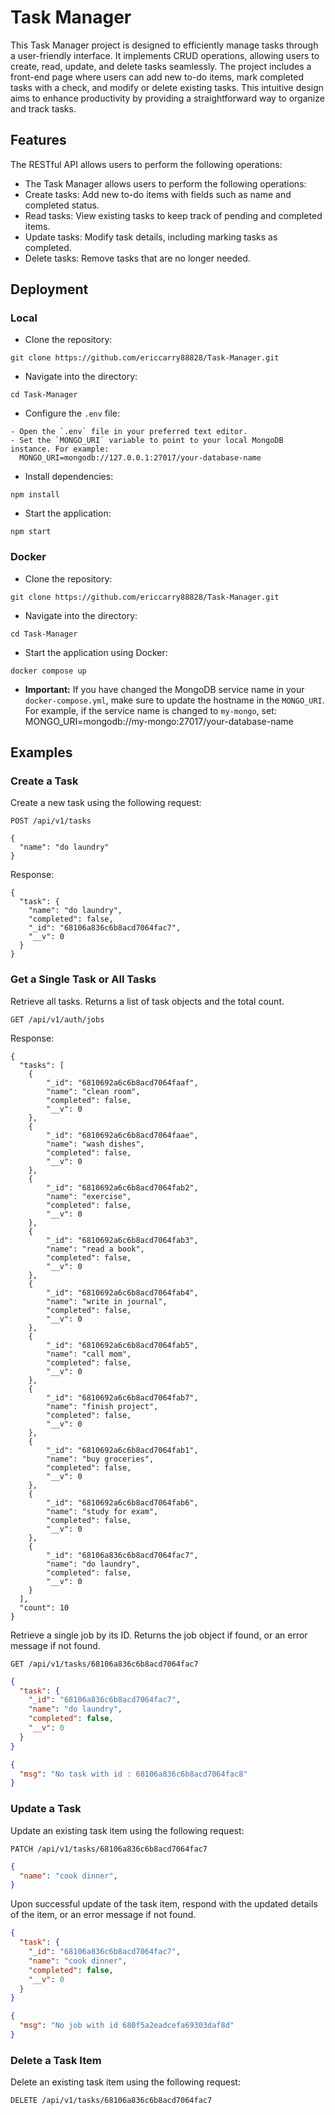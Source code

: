 # Task Manager
This Task Manager project is designed to efficiently manage tasks through a user-friendly interface. It implements CRUD operations, allowing users to create, read, update, and delete tasks seamlessly. The project includes a front-end page where users can add new to-do items, mark completed tasks with a check, and modify or delete existing tasks. This intuitive design aims to enhance productivity by providing a straightforward way to organize and track tasks.

## Features
The RESTful API allows users to perform the following operations:
- The Task Manager allows users to perform the following operations:
- Create tasks: Add new to-do items with fields such as name and completed status.
- Read tasks: View existing tasks to keep track of pending and completed items.
- Update tasks: Modify task details, including marking tasks as completed.
- Delete tasks: Remove tasks that are no longer needed.

## Deployment
### Local
 - Clone the repository:
 ```
git clone https://github.com/ericcarry88828/Task-Manager.git
```
- Navigate into the directory:
```
cd Task-Manager
```
- Configure the `.env` file:
```
- Open the `.env` file in your preferred text editor.
- Set the `MONGO_URI` variable to point to your local MongoDB instance. For example:
  MONGO_URI=mongodb://127.0.0.1:27017/your-database-name
```
- Install dependencies:
```
npm install
```
- Start the application:
```
npm start
```

### Docker
 - Clone the repository:
```
git clone https://github.com/ericcarry88828/Task-Manager.git
```
- Navigate into the directory:
```
cd Task-Manager
```
- Start the application using Docker:
```
docker compose up
```

- **Important:** If you have changed the MongoDB service name in your `docker-compose.yml`, make sure to update the hostname in the `MONGO_URI`. For example, if the service name is changed to `my-mongo`, set:
    MONGO_URI=mongodb://my-mongo:27017/your-database-name


## Examples
### Create a Task
Create a new task using the following request:

```
POST /api/v1/tasks
```
```josn
{
  "name": "do laundry"
}
```
Response:
```josn
{
  "task": {
    "name": "do laundry",
    "completed": false,
    "_id": "68106a836c6b8acd7064fac7",
    "__v": 0
  }
}
```

### Get a Single Task or All Tasks
Retrieve all tasks. Returns a list of task objects and the total count.

```
GET /api/v1/auth/jobs
```
Response:
```josn
{
  "tasks": [
    {
        "_id": "6810692a6c6b8acd7064faaf",
        "name": "clean room",
        "completed": false,
        "__v": 0
    },
    {
        "_id": "6810692a6c6b8acd7064faae",
        "name": "wash dishes",
        "completed": false,
        "__v": 0
    },
    {
        "_id": "6810692a6c6b8acd7064fab2",
        "name": "exercise",
        "completed": false,
        "__v": 0
    },
    {
        "_id": "6810692a6c6b8acd7064fab3",
        "name": "read a book",
        "completed": false,
        "__v": 0
    },
    {
        "_id": "6810692a6c6b8acd7064fab4",
        "name": "write in journal",
        "completed": false,
        "__v": 0
    },
    {
        "_id": "6810692a6c6b8acd7064fab5",
        "name": "call mom",
        "completed": false,
        "__v": 0
    },
    {
        "_id": "6810692a6c6b8acd7064fab7",
        "name": "finish project",
        "completed": false,
        "__v": 0
    },
    {
        "_id": "6810692a6c6b8acd7064fab1",
        "name": "buy groceries",
        "completed": false,
        "__v": 0
    },
    {
        "_id": "6810692a6c6b8acd7064fab6",
        "name": "study for exam",
        "completed": false,
        "__v": 0
    },
    {
        "_id": "68106a836c6b8acd7064fac7",
        "name": "do laundry",
        "completed": false,
        "__v": 0
    }
  ],
  "count": 10
}
```

Retrieve a single job by its ID. Returns the job object if found, or an error message if not found.
```
GET /api/v1/tasks/68106a836c6b8acd7064fac7
```
```json
{
  "task": {
    "_id": "68106a836c6b8acd7064fac7",
    "name": "do laundry",
    "completed": false,
    "__v": 0
  }
}
```

```json
{
  "msg": "No task with id : 68106a836c6b8acd7064fac8"
}
```

### Update a Task
Update an existing task item using the following request:

```
PATCH /api/v1/tasks/68106a836c6b8acd7064fac7
```
```json
{
  "name": "cook dinner",
}
```

Upon successful update of the task item, respond with the updated details of the item, or an error message if not found.

```json
{
  "task": {
    "_id": "68106a836c6b8acd7064fac7",
    "name": "cook dinner",
    "completed": false,
    "__v": 0
  }
}
```

```json
{
  "msg": "No job with id 680f5a2eadcefa69303daf8d"
}
```

### Delete a Task Item
Delete an existing task item using the following request:
```
DELETE /api/v1/tasks/68106a836c6b8acd7064fac7
```